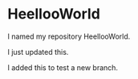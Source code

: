 # HeellooWorld
I named my repository HeellooWorld.

I just updated this.

I added this to test a new branch.
